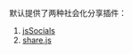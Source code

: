 默认提供了两种社会化分享插件：  
1. [jsSocials](http://js-socials.com)
2. [share.js](https://github.com/overtrue/share.js)
